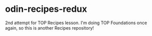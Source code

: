 # odin-recipes-redux
 2nd attempt for TOP Recipes lesson.
 I'm doing TOP Foundations once again, so this is another Recipes repository!